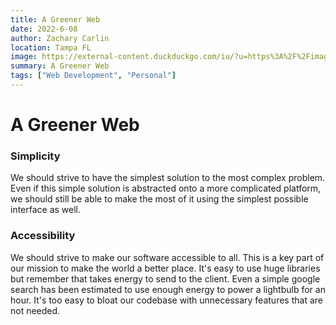 ```yaml
---
title: A Greener Web
date: 2022-6-08
author: Zachary Carlin
location: Tampa FL
image: https://external-content.duckduckgo.com/iu/?u=https%3A%2F%2Fimages.pexels.com%2Fphotos%2F4079938%2Fpexels-photo-4079938.jpeg%3Fauto%3Dcompress%26cs%3Dtinysrgb%26fit%3Dcrop%26h%3D627%26w%3D1200&f=1&nofb=1
summary: A Greener Web
tags: ["Web Development", "Personal"]
---
```

# A Greener Web
### **Simplicity**
We should strive to have the simplest solution to the most complex problem. Even if this simple solution is abstracted onto a more complicated platform, we should still be able to make the most of it using the simplest possible interface as well.

### **Accessibility**
We should strive to make our software accessible to all. This is a key part of our mission to make the world a better place. It's easy to use huge libraries but remember that takes energy to send to the client. Even a simple google search has been estimated to use enough energy to power a lightbulb for an hour. It's too easy to bloat our codebase with unnecessary features that are not needed.

